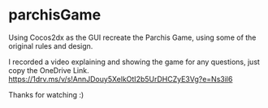 # parchisGame
Using Cocos2dx as the GUI recreate the Parchis Game, using some of the original rules and design. 

I recorded a video explaining and showing the game for any questions, just copy the OneDrive Link. 
https://1drv.ms/v/s!AnnJDouy5XelkOtI2b5UrDHCZyE3Vg?e=Ns3il6

Thanks for watching :)
